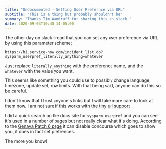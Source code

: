 ```yaml
---
title: "Undocumented - Setting User Prefernce via URL"
subtitle: "This is a thing but probably shouldn't be"
summary: "Thanks Tim Woodruff for sharing this on slack."
date: 2020-09-03T10:45:14-05:00
---
```

The other day on slack I read that you can set any user preference via URL by using this parameter scheme;

`https://hi.service-now.com/incident_list.do?sysparm_userpref_literally_anything=whatever`

Just replace `literally_anything` with the preference name, and the `whatever` with the value you want.

This seems like something you could use to possibly change language, timezone, update set, row limits.  With that being said, anyone can do this so be careful.  

I don't know that I trust anyone's links but I will take more care to look at them now.  I am not sure if this works with the [tiny url support](https://docs.servicenow.com/bundle/orlando-platform-user-interface/page/use/navigation/task/t_EnableTinyURLSupport.html)

I did a quick search on the docs site for `sysparm_userpref` and you can see it's used in a number of pages but not really clear what it's doing.  According to the [Genava Patch 6 page](https://docs.servicenow.com/bundle/geneva-release-notes/page/release-notes/r_Geneva-Patch-6.html) it can disable concourse which goes to show you, it does in fact set prefrences.

The more you know!